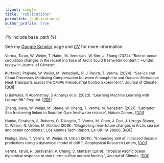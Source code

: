 ```yaml
---
layout: single
title: "Publications"
permalink: /publications/
author_profile: true
---
```


{% include base_path %}

See my [Google Scholar](https://scholar.google.com/citations?user=axe4WfMAAAAJ&hl=en&oi=ao) page and [CV](https://shiprock-1583.github.io/files/CV.pdf) for more information.

<span style="font-size:0.85em;">
Verma, Tarun, W. Weijer, T. Haine, M. Veneziani, W. Kim, J. Zhang (2024). "Role of ocean circulation changes in the recent increase of Arctic liquid freshwater content.", *Under review in Journal of Climate*.

Kurtakoti, Prajvala, W. Weijer, M. Veneziani,, P. J. Rasch, T. Verma, (2024). "Sea ice and Cloud Processes Mediating Compensation between Atmospheric and Oceanic Meridional Heat Transports across the CMIP6 Preindustrial Control Experiment.", Journal of Climate, [[DOI](https://doi.org/10.1175/JCLI-D-23-0103.1)]

D Balwada, R Abernathey, S Acharya et al. (2023). "Learning Machine Learning with Lorenz-96." Preprint. [[PDF](https://d197for5662m48.cloudfront.net/documents/publicationstatus/182343/preprint_pdf/043b7b88437a3e6904fd291d3a6e5f40.pdf)]

Zhang, Jiaxu, W. Weijer, M. Steele, W. Cheng, T. Verma, M. Veneziani (2021). "Labrador Sea freshening linked to Beaufort Gyre freshwater release", Nature Comm., [[DOI](https://doi.org/10.1038/s41467-021-21470-3)]

Hunke, Elizabeth, A. Roberts, G. D’Angelo, T. Verma, M. Chen, J. Dan, J. Urrego-Blanco, C. Wilson, N. Urban, M. Maltrud (2019). "Diagnosing near-future changes in Arctic sea ice and ocean conditions.", Los Alamos Tech. Report, LA-UR–19-29886, [[PDF](https://www.osti.gov/servlets/purl/1569602)]

Nadiga, Balu, T. Verma, W. Weijer, N. Urban (2019). "Enhancing skill of initialized decadal predictions using a dynamical model of drift.", Geophysical Research Letters, [[DOI](https://doi.org/10.1029/2019GL084223)]

Verma, Tarun, R. Saravanan, P. Chang, S. Mahajan (2019). "Tropical Pacific ocean dynamical response to short-term sulfate aerosol forcing.", Journal of Climate, [[DOI](https://doi.org/10.1175/JCLI-D-19-0050.1)] </span>
